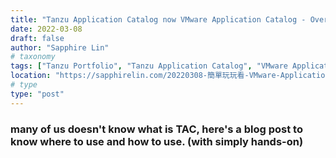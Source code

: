 ```yaml
---
title: "Tanzu Application Catalog now VMware Application Catalog - Overview and Try it out (in Mandarin)"
date: 2022-03-08
draft: false
author: "Sapphire Lin"
# taxonomy
tags: ["Tanzu Portfolio", "Tanzu Application Catalog", "VMware Application Catalog", "VAC", "TAC"]
location: "https://sapphirelin.com/20220308-簡單玩玩看-VMware-Application-Catalog-（以前叫-Tanzu-Application-Catalog）/"
# type
type: "post"
---
```


### many of us doesn't know what is TAC, here's a blog post to know where to use and how to use. (with simply hands-on)
